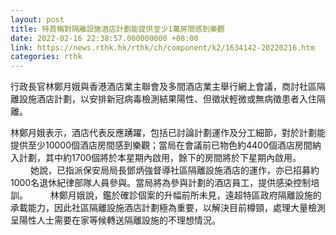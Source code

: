 ```yaml
---
layout: post
title: 特首稱對隔離設施酒店計劃能提供至少1萬房間感到樂觀
date: 2022-02-16 22:38:57.000000000 +08:00
link: https://news.rthk.hk/rthk/ch/component/k2/1634142-20220216.htm
categories: rthk
---
```


行政長官林鄭月娥與香港酒店業主聯會及多間酒店業主舉行網上會議，商討社區隔離設施酒店計劃，以安排新冠病毒檢測結果陽性、但徵狀輕微或無病徵患者入住隔離。

林鄭月娥表示，酒店代表反應踴躍，包括已討論計劃運作及分工細節，對於計劃能提供至少10000個酒店房間感到樂觀；當局在會議前已物色約4400個酒店房間納入計劃，其中約1700個將於本星期內啟用，餘下的房間將於下星期內啟用。
　　 
她說，已指派保安局局長鄧炳強督導社區隔離設施酒店的運作，亦已招募約1000名退休紀律部隊人員參與。當局將為參與計劃的酒店員工，提供感染控制培訓。
　　 
林鄭月娥說，鑑於確診個案的升幅前所未見，遠超特區政府隔離設施的承載能力，因此社區隔離設施酒店計劃極為重要，以解決目前樽頸，處理大量檢測呈陽性人士需要在家等候轉送隔離設施的不理想情況。
